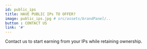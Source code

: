 ```yaml
---
id: public_ips
title: HAVE PUBLIC IPs TO OFFER? 
image: public_ips.jpg # src/assets/brandPanel/..
button : CONTACT US
link: '#'
---
```


 Contact us to start earning from your IPs while retaining ownership. 